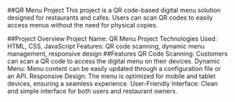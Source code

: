 
##QR Menu Project
This project is a QR code-based digital menu solution designed for restaurants and cafes. Users can scan QR codes to easily access menus without the need for physical copies.

##Project Overview
Project Name: QR Menu Project
Technologies Used: HTML, CSS, JavaScript
Features: QR code scanning, dynamic menu management, responsive design
##Features
QR Code Scanning: Customers can scan a QR code to access the digital menu on their devices.
Dynamic Menu: Menu content can be easily updated through a configuration file or an API.
Responsive Design: The menu is optimized for mobile and tablet devices, ensuring a seamless experience.
User-Friendly Interface: Clean and simple interface for both users and restaurant owners.
